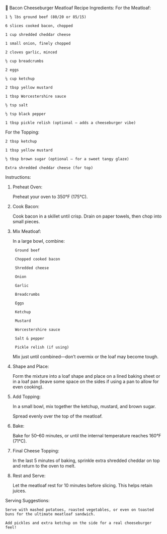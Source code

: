 🍔 Bacon Cheeseburger Meatloaf Recipe
Ingredients:
For the Meatloaf:

    1 ½ lbs ground beef (80/20 or 85/15)

    6 slices cooked bacon, chopped

    1 cup shredded cheddar cheese

    1 small onion, finely chopped

    2 cloves garlic, minced

    ½ cup breadcrumbs

    2 eggs

    ¼ cup ketchup

    2 tbsp yellow mustard

    1 tbsp Worcestershire sauce

    ½ tsp salt

    ½ tsp black pepper

    1 tbsp pickle relish (optional – adds a cheeseburger vibe)

For the Topping:

    2 tbsp ketchup

    1 tbsp yellow mustard

    ½ tbsp brown sugar (optional – for a sweet tangy glaze)

    Extra shredded cheddar cheese (for top)

Instructions:
1. Preheat Oven:

    Preheat your oven to 350°F (175°C).

2. Cook Bacon:

    Cook bacon in a skillet until crisp. Drain on paper towels, then chop into small pieces.

3. Mix Meatloaf:

    In a large bowl, combine:

        Ground beef

        Chopped cooked bacon

        Shredded cheese

        Onion

        Garlic

        Breadcrumbs

        Eggs

        Ketchup

        Mustard

        Worcestershire sauce

        Salt & pepper

        Pickle relish (if using)

    Mix just until combined—don’t overmix or the loaf may become tough.

4. Shape and Place:

    Form the mixture into a loaf shape and place on a lined baking sheet or in a loaf pan (leave some space on the sides if using a pan to allow for even cooking).

5. Add Topping:

    In a small bowl, mix together the ketchup, mustard, and brown sugar.

    Spread evenly over the top of the meatloaf.

6. Bake:

    Bake for 50–60 minutes, or until the internal temperature reaches 160°F (71°C).

7. Final Cheese Topping:

    In the last 5 minutes of baking, sprinkle extra shredded cheddar on top and return to the oven to melt.

8. Rest and Serve:

    Let the meatloaf rest for 10 minutes before slicing. This helps retain juices.

Serving Suggestions:

    Serve with mashed potatoes, roasted vegetables, or even on toasted buns for the ultimate meatloaf sandwich.

    Add pickles and extra ketchup on the side for a real cheeseburger feel!
